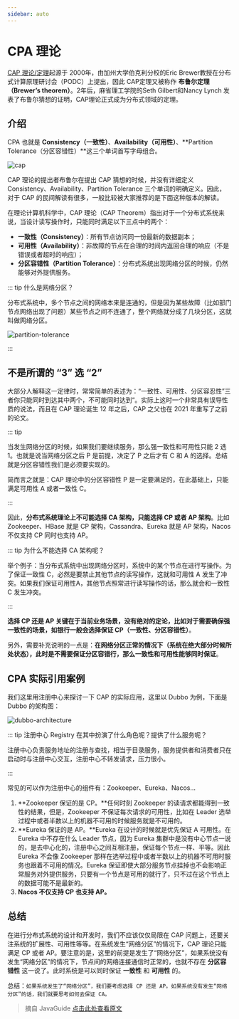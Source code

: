 ```yaml
---
sidebar: auto
---
```


# CPA 理论

[CAP 理论/定理](https://zh.wikipedia.org/wiki/CAP定理)起源于 2000年，由加州大学伯克利分校的Eric Brewer教授在分布式计算原理研讨会（PODC）上提出，因此 CAP定理又被称作 **布鲁尔定理（Brewer’s theorem）**。2年后，麻省理工学院的Seth Gilbert和Nancy Lynch 发表了布鲁尔猜想的证明，CAP理论正式成为分布式领域的定理。

## 介绍

CPA 也就是 **Consistency（一致性）**、**Availability（可用性）**、**Partition Tolerance（分区容错性）**这三个单词首写字母组合。

<img :src="$withBase('/img/microservice/theory/cap.png')" alt="cap" />

CAP 理论的提出者布鲁尔在提出 CAP 猜想的时候，并没有详细定义 Consistency、Availability、Partition Tolerance 三个单词的明确定义。因此，对于 CAP 的民间解读有很多，一般比较被大家推荐的是下面这种版本的解读。

在理论计算机科学中，CAP 理论（CAP Theorem）指出对于一个分布式系统来说，当设计读写操作时，只能同时满足以下三点中的两个：

* **一致性（Consistency）**：所有节点访问同一份最新的数据副本；
* **可用性（Availability）**：非故障的节点在合理的时间内返回合理的响应（不是错误或者超时的响应）；
* **分区容错性（Partition Tolerance）**：分布式系统出现网络分区的时候，仍然能够对外提供服务。

::: tip 什么是网络分区？

分布式系统中，多个节点之间的网络本来是连通的，但是因为某些故障（比如部门节点网络出现了问题）某些节点之间不连通了，整个网络就分成了几块分区，这就叫做网络分区。

<img :src="$withBase('/img/microservice/theory/partition-tolerance.png')" alt="partition-tolerance" />

:::

## 不是所谓的 “3” 选 “2”

大部分人解释这一定律时，常常简单的表述为：“一致性、可用性、分区容忍性”三者你只能同时到达其中两个，不可能同时达到“。实际上这时一个非常具有误导性质的说法，而且在 CAP 理论诞生 12 年之后，CAP 之父也在 2021 年重写了之前的论文。

::: tip

当发生网络分区的时候，如果我们要继续服务，那么强一致性和可用性只能 2 选 1。也就是说当网络分区之后 P 是前提，决定了 P 之后才有 C 和 A 的选择。总结就是分区容错性我们是必须要实现的。

简而言之就是：CAP 理论中的分区容错性 P 是一定要满足的，在此基础上，只能满足可用性 A 或者一致性 C。

:::

因此，**分布式系统理论上不可能选择 CA 架构，只能选择 CP 或者 AP 架构**。比如 Zookeeper、HBase 就是 CP 架构，Cassandra、Eureka 就是 AP 架构，Nacos 不仅支持 CP 同时也支持 AP。

::: tip 为什么不能选择 CA 架构呢？

举个例子：当分布式系统中出现网络分区时，系统中的某个节点在进行写操作。为了保证一致性 C，必然是要禁止其他节点的读写操作，这就和可用性 A 发生了冲突。如果我们保证可用性A，其他节点照常进行读写操作的话，那么就会和一致性 C 发生冲突。

:::

**选择 CP 还是 AP 关键在于当前业务场景，没有绝对的定论，比如对于需要确保强一致性的场景，如银行一般会选择保证 CP（一致性、分区容错性）**。

另外，需要补充说明的一点是：**在网络分区正常的情况下（系统在绝大部分时候所处状态），此时是不需要保证分区容错行，那么一致性和可用性能够同时保证**。



## CPA 实际引用案例

我们这里用注册中心来探讨一下 CAP 的实际应用，这里以 Dubbo 为例，下面是 Dubbo 的架构图：

<img :src="$withBase('/img/microservice/theory/dubbo-architecture.png')" alt="dubbo-architecture" />

::: tip 注册中心 Registry 在其中扮演了什么角色呢？提供了什么服务呢？

注册中心负责服务地址的注册与查找，相当于目录服务，服务提供者和消费者只在启动时与注册中心交互，注册中心不转发请求，压力很小。

:::

常见的可以作为注册中心的组件有：Zookeeper、Eureka、Nacos...

1. **Zookeeper 保证的是 CP。**任何时刻 Zookeeper 的读请求都能得到一致性的结果，但是，Zookeeper 不保证每次请求的可用性，比如在 Leader 选举过程中或者半数以上的机器不可用的时候服务就是不可用的。
2. **Eureka 保证的是 AP。**Eureka 在设计的时候就是优先保证 A 可用性。在 Eureka 中不存在什么 Leader 节点，因为 Eureka 集群中是没有中心节点一说的，是去中心化的，注册中心之间互相注册，保证每个节点一样、平等。因此 Eureka 不会像 Zookeeper 那样在选举过程中或者半数以上的机器不可用时服务也跟着不可用的情况。Eureka 保证即使大部分服务节点挂掉也不会影响正常服务对外提供服务，只要有一个节点是可用的就行了，只不过在这个节点上的数据可能不是最新的。
3. **Nacos 不仅支持 CP 也支持 AP。**



## 总结

在进行分布式系统的设计和开发时，我们不应该仅仅局限在 CAP 问题上，还要关注系统的扩展性、可用性等等。在系统发生“网络分区”的情况下，CAP 理论只能满足 CP 或者 AP。要注意的是，这里的前提是发生了“网络分区”，如果系统没有发生“网络分区”的情况下，节点间的网络连接通信时正常的，也就不存在 **分区容错性** 这一说了。此时系统是可以同时保证 **一致性** 和 **可用性** 的。

总结：`如果系统发生了“网络分区”，我们要考虑选择 CP 还是 AP。如果系统没有发生“网络分区”的话，我们就要思考如何去保证 CA。`

> 摘自 JavaGuide [点击此处查看原文](https://snailclimb.gitee.io/javaguide/#/docs/system-design/distributed-system/CAP%E7%90%86%E8%AE%BA)
